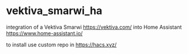 # vektiva_smarwi_ha

integration of a Vektiva Smarwi https://vektiva.com/ into Home Assistant https://www.home-assistant.io/

to install use custom repo in https://hacs.xyz/
